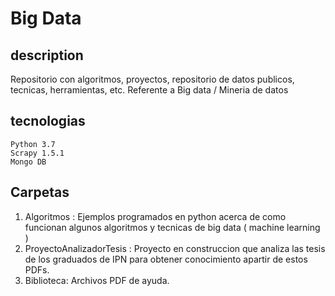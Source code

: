 # Big Data

## description

Repositorio con algoritmos, proyectos, repositorio de datos publicos, tecnicas, herramientas, etc. Referente a Big data / Mineria de datos

## tecnologias

	Python 3.7
	Scrapy 1.5.1
	Mongo DB

## Carpetas

1. Algoritmos : Ejemplos programados en python acerca de como funcionan algunos algoritmos y tecnicas de big data ( machine learning )
2. ProyectoAnalizadorTesis : Proyecto en construccion que analiza las tesis de los graduados de IPN para obtener conocimiento apartir de estos PDFs.
3. Biblioteca: Archivos PDF de ayuda.

